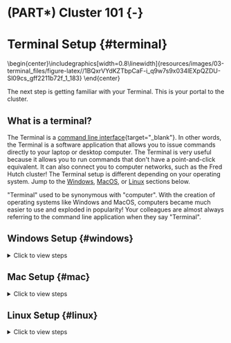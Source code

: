 


# (PART\*) Cluster 101 {-}

# Terminal Setup {#terminal}


\begin{center}\includegraphics[width=0.8\linewidth]{resources/images/03-terminal_files/figure-latex//1BQxrVYdKZTbpCaF-i_q9w7s9x034lEXpQZDU-Sl09cs_gff2211b72f_1_183} \end{center}

The next step is getting familiar with your Terminal. This is your portal to the cluster.

## What is a terminal?

The Terminal is a [command line interface](https://www.codecademy.com/article/command-line-interface){target="_blank"}. In other words, the Terminal is a software application that allows you to issue commands directly to your laptop or desktop computer. The Terminal is very useful because it allows you to run commands that don't have a point-and-click equivalent. It can also connect you to computer networks, such as the Fred Hutch cluster! The Terminal setup is different depending on your operating system. Jump to the [Windows](#windows), [MacOS](#mac), or [Linux](#linux) sections below.

<div class = "terminal">
"Terminal" used to be synonymous with "computer". With the creation of operating systems like Windows and MacOS, computers became much easier to use and exploded in popularity! Your colleagues are almost always referring to the command line application when they say "Terminal".
</div>

## Windows Setup {#windows}

<details><summary>Click to view steps</summary><p>

You will need to install a Terminal application called PuTTY to connect to the Fred Hutch Cluster.

1. You should then see PuTTY available in the Software Center. Click "Install" and go through the Setup Wizard.

    
    \includegraphics[width=1\linewidth]{resources/images/03-terminal_files/figure-latex//1BQxrVYdKZTbpCaF-i_q9w7s9x034lEXpQZDU-Sl09cs_g15643d101eb_4_15} 

    
    \includegraphics[width=1\linewidth]{resources/images/03-terminal_files/figure-latex//1BQxrVYdKZTbpCaF-i_q9w7s9x034lEXpQZDU-Sl09cs_g15643d101eb_4_20} 

    <div class = "notice">
    You can also [install PuTTY manually](faq.html#manual-putty){target="_blank"} if you don't see it in the Software Center.
    </div>

1. PuTTY should now be available in your applications. Click on PuTTY to open.

    
    \includegraphics[width=1\linewidth]{resources/images/03-terminal_files/figure-latex//1BQxrVYdKZTbpCaF-i_q9w7s9x034lEXpQZDU-Sl09cs_g15643d101eb_4_28} 

1. You should now see the PuTTY Configuration menu.

    
    \includegraphics[width=1\linewidth]{resources/images/03-terminal_files/figure-latex//1BQxrVYdKZTbpCaF-i_q9w7s9x034lEXpQZDU-Sl09cs_g15643d101eb_4_35} 

</p></details>

## Mac Setup {#mac}

<details><summary>Click to view steps</summary><p>

Mac machines come with a Terminal installed. 

1. Go to Finder > Applications > Utilities > Terminal and double-click. 

    
    \includegraphics[width=1\linewidth]{resources/images/03-terminal_files/figure-latex//1BQxrVYdKZTbpCaF-i_q9w7s9x034lEXpQZDU-Sl09cs_g149d37dd4a1_0_9} 

1. Your Terminal should look like this:
    
    
    \includegraphics[width=1\linewidth]{resources/images/03-terminal_files/figure-latex//1BQxrVYdKZTbpCaF-i_q9w7s9x034lEXpQZDU-Sl09cs_g149d37dd4a1_0_2} 

</p></details>
    
## Linux Setup {#linux}

<details><summary>Click to view steps</summary><p>

The commonly used Linux distribution, Ubuntu, already comes with a Terminal installed. 

1. Press ctrl + alt + T. This should open a Terminal window.

1. Update the Terminal and prepare it for connecting to the cluster by running:

```
sudo apt install openssh-client
```

Enter your password and enter `Y` when prompted.

</p></details>
